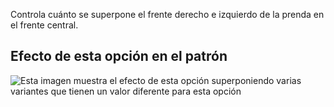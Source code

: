 Controla cuánto se superpone el frente derecho e izquierdo de la prenda en el frente central.

## Efecto de esta opción en el patrón

![Esta imagen muestra el efecto de esta opción superponiendo varias variantes que tienen un valor diferente para esta opción](carlton\_frontoverlap\_sample.svg "Efecto de esta opción en el patrón")
